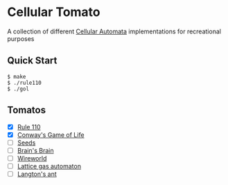 # Cellular Tomato

A collection of different [Cellular Automata](https://en.wikipedia.org/wiki/Cellular_automaton) implementations for recreational purposes

## Quick Start

```console
$ make
$ ./rule110
$ ./gol
```

## Tomatos

- [x] [Rule 110](https://en.wikipedia.org/wiki/Rule_110)
- [x] [Conway's Game of Life](https://en.wikipedia.org/wiki/Conway%27s_Game_of_Life)
- [ ] [Seeds](https://en.wikipedia.org/wiki/Seeds_(cellular_automaton))
- [ ] [Brain's Brain](https://en.wikipedia.org/wiki/Brian%27s_Brain)
- [ ] [Wireworld](https://en.wikipedia.org/wiki/Wireworld)
- [ ] [Lattice gas automaton](https://en.wikipedia.org/wiki/Lattice_gas_automaton)
- [ ] [Langton's ant](https://en.wikipedia.org/wiki/Langton%27s_ant)
